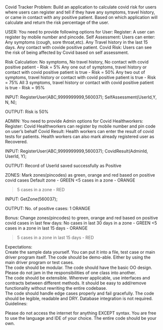 Covid Tracker
Problem:
Build an application to calculate covid risk for users where users can register and tell if they have any symptoms, travel history, or came in contact with any positive patient. Based on which application will calculate and return the risk percentage of the user.

USER:
You need to provide following options for User:
Register: A user can register by mobile number and pincode.
Self Assessment: Users can enter:
Any symptoms (cough, sore throat,etc).
Any Travel history in the last 15 days.
Any contact with covide positive patient.
Covid Risk: Users can see the risk of being affected by Covid based on self assessment.

Risk Calculation:
No symptoms, No travel history, No contact with covid positive patient - Risk = 5%
Any one out of symptoms, travel history or contact with covid positive patient is true - Risk = 50%
Any two out of symptoms, travel history or contact with covid positive patient is true - Risk = 75%
All 3 symptoms, travel history or contact with covid positive patient is true - Risk = 95%

INPUT:
RegisterUser(ABC,9999999999,560037);
SelfAssessment(UserId,Y, N, N);

OUTPUT:
Risk is 50%

ADMIN:
You need to provide Admin options for Covid Healthworkers:
Register: Covid Healthworkers can register by mobile number and pin code on user’s behalf
Covid Result: Health workers can enter the result of covid tests for patients.
Health workers can also mark already registered user as Recovered.

INPUT:
RegisterUser(ABC,9999999999,560037);
CovidResult(AdminId, UserId, Y);

OUTPUT:
Record of UserId saved successfully as Positive

ZONES:
Mark zones(pincodes) as green, orange and red based on positive covid cases
Default zone - GREEN
<5 cases in a zone - ORANGE
>5 cases in a zone - RED

INPUT:
GetZone(560037);

OUTPUT:
No. of positive cases: 1
ORANGE

Bonus:
Change zones(pincodes) to green, orange and red based on positive covid cases in last few days:
No cases in last 30 days in a zone - GREEN
<5 cases in a zone in last 15 days - ORANGE
>5 cases in a zone in last 15 days - RED
 							
Expectations:						
Create the sample data yourself. You can put it into a file, test case or main driver program itself.
The code should be demo-able. Either by using the main driver program or test cases. 	
The code should be modular. The code should have the basic OO design. Please do not jam in
the responsibilities of one class into another.					
The code should be extensible. Wherever applicable, use interfaces and contracts between different methods. It should be easy to add/remove functionality without rewriting the entire codebase. 							
The code should handle edge cases properly and fail gracefully. 
The code should be legible, readable and DRY.
Database integration is not required. 
Guidelines:
		 	 	 		
Please do not access the internet for anything EXCEPT syntax.
You are free to use the language and IDE of your choice.
The entire code should be your own. 
